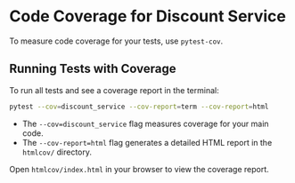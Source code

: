 # Code Coverage for Discount Service

To measure code coverage for your tests, use `pytest-cov`.


## Running Tests with Coverage

To run all tests and see a coverage report in the terminal:

```sh
pytest --cov=discount_service --cov-report=term --cov-report=html
```

- The `--cov=discount_service` flag measures coverage for your main code.
- The `--cov-report=html` flag generates a detailed HTML report in the `htmlcov/` directory.

Open `htmlcov/index.html` in your browser to view the coverage report.
